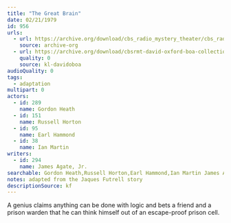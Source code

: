 ```yaml
---
title: "The Great Brain"
date: 02/21/1979
id: 956
urls: 
  - url: https://archive.org/download/cbs_radio_mystery_theater/cbs_radio_mystery_theater-0951-1000.zip/cbs_radio_mystery_theater-0951-1000%2Fcbsrmt_0956_the_great_brain.mp3
    source: archive-org
  - url: https://archive.org/download/cbsrmt-david-oxford-boa-collection/CBSRMT-790221-0956-The-Great-Brain-(128-48)_WBBM-JE-{BoA}.mp3
    quality: 0
    source: kl-davidoboa
audioQuality: 0
tags: 
  - adaptation
multipart: 0
actors:  
  - id: 289
    name: Gordon Heath  
  - id: 151
    name: Russell Horton  
  - id: 95
    name: Earl Hammond  
  - id: 38
    name: Ian Martin
writers:  
  - id: 294
    name: James Agate, Jr.
searchable: Gordon Heath,Russell Horton,Earl Hammond,Ian Martin James Agate, Jr.
notes: adapted from the Jaques Futrell story
descriptionSource: kf
---
```

A genius claims anything can be done with logic and bets a friend and a prison warden that he can think himself out of an escape-proof prison cell.